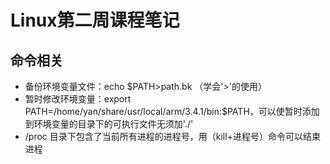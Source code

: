 # Linux第二周课程笔记
## 命令相关
- 备份环境变量文件：echo $PATH>path.bk （学会'>'的使用）
- 暂时修改环境变量：export PATH=/home/yan/share/usr/local/arm/3.4.1/bin:$PATH，可以使暂时添加到环境变量的目录下的可执行文件无须加'./'
- /proc 目录下包含了当前所有进程的进程号，用（kill+进程号）命令可以结束进程
